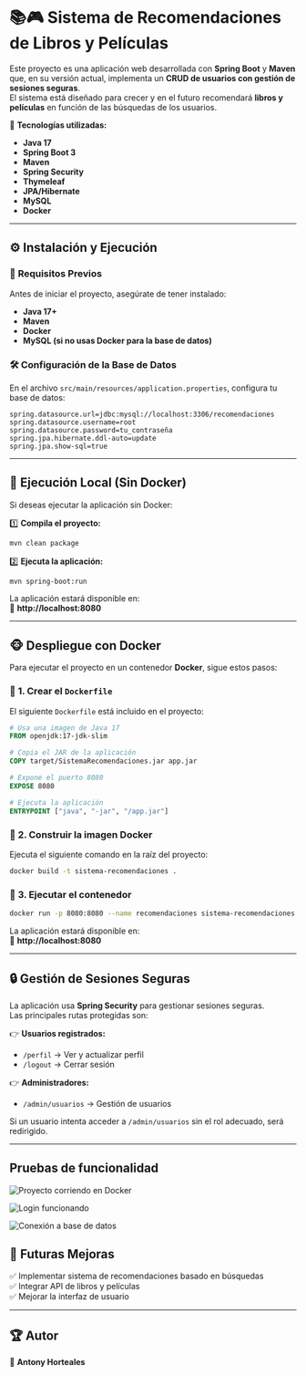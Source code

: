 # 📚🎮 Sistema de Recomendaciones de Libros y Películas  

Este proyecto es una aplicación web desarrollada con **Spring Boot** y **Maven** que, en su versión actual, implementa un **CRUD de usuarios con gestión de sesiones seguras**.  
El sistema está diseñado para crecer y en el futuro recomendará **libros y películas** en función de las búsquedas de los usuarios.  

🚀 **Tecnologías utilizadas:**  
- **Java 17**  
- **Spring Boot 3**  
- **Maven**  
- **Spring Security**  
- **Thymeleaf**  
- **JPA/Hibernate**  
- **MySQL**  
- **Docker**  

---

## ⚙ **Instalación y Ejecución**  

### 📌 **Requisitos Previos**  
Antes de iniciar el proyecto, asegúrate de tener instalado:  
- **Java 17+**  
- **Maven**  
- **Docker**  
- **MySQL (si no usas Docker para la base de datos)**  

### 🛠 **Configuración de la Base de Datos**  
En el archivo `src/main/resources/application.properties`, configura tu base de datos:

```properties
spring.datasource.url=jdbc:mysql://localhost:3306/recomendaciones
spring.datasource.username=root
spring.datasource.password=tu_contraseña
spring.jpa.hibernate.ddl-auto=update
spring.jpa.show-sql=true
```

---

## 🚀 **Ejecución Local (Sin Docker)**
Si deseas ejecutar la aplicación sin Docker:  

1️⃣ **Compila el proyecto:**  
```bash
mvn clean package
```

2️⃣ **Ejecuta la aplicación:**  
```bash
mvn spring-boot:run
```

La aplicación estará disponible en:  
📌 **http://localhost:8080**

---

## 🐵 **Despliegue con Docker**
Para ejecutar el proyecto en un contenedor **Docker**, sigue estos pasos:

### 📌 **1. Crear el `Dockerfile`**
El siguiente `Dockerfile` está incluido en el proyecto:

```dockerfile
# Usa una imagen de Java 17
FROM openjdk:17-jdk-slim

# Copia el JAR de la aplicación
COPY target/SistemaRecomendaciones.jar app.jar

# Expone el puerto 8080
EXPOSE 8080

# Ejecuta la aplicación
ENTRYPOINT ["java", "-jar", "/app.jar"]
```

### 📌 **2. Construir la imagen Docker**
Ejecuta el siguiente comando en la raíz del proyecto:

```bash
docker build -t sistema-recomendaciones .
```

### 📌 **3. Ejecutar el contenedor**
```bash
docker run -p 8080:8080 --name recomendaciones sistema-recomendaciones
```

La aplicación estará disponible en:  
📌 **http://localhost:8080**

---

## 🔒 **Gestión de Sesiones Seguras**
La aplicación usa **Spring Security** para gestionar sesiones seguras.  
Las principales rutas protegidas son:

👉 **Usuarios registrados:**  
- `/perfil` → Ver y actualizar perfil  
- `/logout` → Cerrar sesión  

👉 **Administradores:**  
- `/admin/usuarios` → Gestión de usuarios  

Si un usuario intenta acceder a `/admin/usuarios` sin el rol adecuado, será redirigido.

---

## Pruebas de funcionalidad

![Proyecto corriendo en Docker](https://github.com/user-attachments/assets/dc3c41c6-71ab-49fd-84a2-d04943dec30d)

![Login funcionando](https://github.com/user-attachments/assets/f9b673ec-6d06-4b4e-aad5-f25635042baf)

![Conexión a base de datos](https://github.com/user-attachments/assets/26568ec4-2674-4236-90d0-302bba6a0ece)



## 🎯 **Futuras Mejoras**
✅ Implementar sistema de recomendaciones basado en búsquedas  
✅ Integrar API de libros y películas  
✅ Mejorar la interfaz de usuario  

---

## 🏆 **Autor**
👤 **Antony Horteales**  

